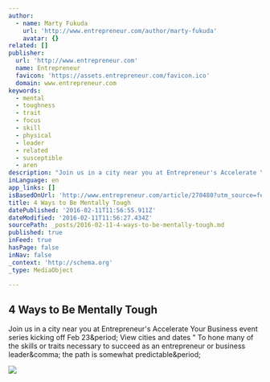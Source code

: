 ```yaml
---
author:
  - name: Marty Fukuda
    url: 'http://www.entrepreneur.com/author/marty-fukuda'
    avatar: {}
related: []
publisher:
  url: 'http://www.entrepreneur.com'
  name: Entrepreneur
  favicon: 'https://assets.entrepreneur.com/favicon.ico'
  domain: www.entrepreneur.com
keywords:
  - mental
  - toughness
  - trait
  - focus
  - skill
  - physical
  - leader
  - related
  - susceptible
  - aren
description: "Join us in a city near you at Entrepreneur's Accelerate Your Business event series kicking off Feb 23. View cities and dates \" To hone many of the skills or traits necessary to succeed as an entrepreneur or business leader, the path is somewhat predictable."
inLanguage: en
app_links: []
isBasedOnUrl: 'http://www.entrepreneur.com/article/270480?utm_source=feedburner&utm_medium=feed&utm_campaign=Feed%3A%20entrepreneur%2Fgrowingyourbusiness%20%28Entrepreneur%3A%20Growing%20Your%20Business%29'
title: 4 Ways to Be Mentally Tough
datePublished: '2016-02-11T11:56:55.911Z'
dateModified: '2016-02-11T11:56:27.434Z'
sourcePath: _posts/2016-02-11-4-ways-to-be-mentally-tough.md
published: true
inFeed: true
hasPage: false
inNav: false
_context: 'http://schema.org'
_type: MediaObject

---
```

<article style=""><h1>4 Ways to Be Mentally Tough</h1><p>Join us in a city near you at Entrepreneur's Accelerate Your Business event series kicking off Feb 23&amp;period; View cities and dates " To hone many of the skills or traits necessary to succeed as an entrepreneur or business leader&amp;comma; the path is somewhat predictable&amp;period;</p><img src="https://assets.entrepreneur.com/content/3x2/822/1405638141-need-defiance-tough-launching-startup.jpg" /></article>